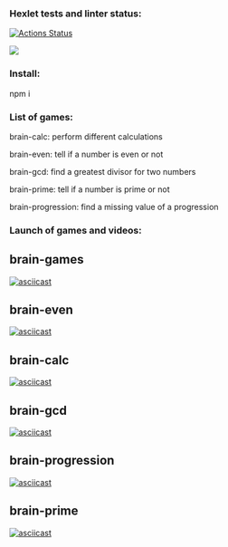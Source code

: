 ### Hexlet tests and linter status:
[![Actions Status](https://github.com/d4cenn/frontend-project-44/workflows/hexlet-check/badge.svg)](https://github.com/d4cenn/frontend-project-44/actions)

<a href="https://codeclimate.com/github/d4cenn/frontend-project-44/maintainability"><img src="https://api.codeclimate.com/v1/badges/fcc44c8e65fa84dbf84e/maintainability" /></a>

### Install:

npm i

### List of games:

brain-calc: perform different calculations

brain-even: tell if a number is even or not

brain-gcd: find a greatest divisor for two numbers

brain-prime: tell if a number is prime or not

brain-progression: find a missing value of a progression

### Launch of games and videos:

## brain-games
[![asciicast](https://asciinema.org/a/jQYbI9QJ8f8aMQmuzK5WIBZlz.svg)](https://asciinema.org/a/jQYbI9QJ8f8aMQmuzK5WIBZlz)

## brain-even
[![asciicast](https://asciinema.org/a/3dXbJE0QfbP53gL38efrWxNl7.svg)](https://asciinema.org/a/3dXbJE0QfbP53gL38efrWxNl7)

## brain-calc
[![asciicast](https://asciinema.org/a/fzbwpP8UFTB0khSGMFu9J272J.svg)](https://asciinema.org/a/fzbwpP8UFTB0khSGMFu9J272J)

## brain-gcd
[![asciicast](https://asciinema.org/a/t3nPEGGPsAYO6wbNGtlASrW0s.svg)](https://asciinema.org/a/t3nPEGGPsAYO6wbNGtlASrW0s)

## brain-progression
[![asciicast](https://asciinema.org/a/Pg1AIT5hqQDthQOzYloFU4qWU.svg)](https://asciinema.org/a/Pg1AIT5hqQDthQOzYloFU4qWU)

## brain-prime
[![asciicast](https://asciinema.org/a/kTRMGB58eIK2vHcGDF70WkQkG.svg)](https://asciinema.org/a/kTRMGB58eIK2vHcGDF70WkQkG)
